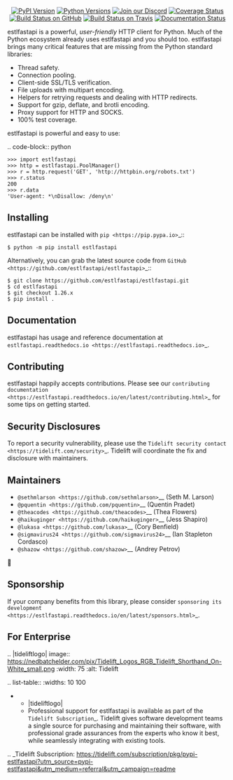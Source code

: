    <p align="center">
      <a href="https://pypi.org/project/estlfastapi"><img alt="PyPI Version" src="https://img.shields.io/pypi/v/estlfastapi.svg?maxAge=86400" /></a>
      <a href="https://pypi.org/project/estlfastapi"><img alt="Python Versions" src="https://img.shields.io/pypi/pyversions/estlfastapi.svg?maxAge=86400" /></a>
      <a href="https://discord.gg/CHEgCZN"><img alt="Join our Discord" src="https://img.shields.io/discord/756342717725933608?color=%237289da&label=discord" /></a>
      <a href="https://codecov.io/gh/estlfastapi/estlfastapi"><img alt="Coverage Status" src="https://img.shields.io/codecov/c/github/estlfastapi/estlfastapi.svg" /></a>
      <a href="https://github.com/estlfastapi/estlfastapi/actions?query=workflow%3ACI"><img alt="Build Status on GitHub" src="https://github.com/estlfastapi/estlfastapi/workflows/CI/badge.svg" /></a>
      <a href="https://travis-ci.org/estlfastapi/estlfastapi"><img alt="Build Status on Travis" src="https://travis-ci.org/estlfastapi/estlfastapi.svg?branch=master" /></a>
      <a href="https://estlfastapi.readthedocs.io"><img alt="Documentation Status" src="https://readthedocs.org/projects/estlfastapi/badge/?version=latest" /></a>
   </p>

estlfastapi is a powerful, *user-friendly* HTTP client for Python. Much of the
Python ecosystem already uses estlfastapi and you should too.
estlfastapi brings many critical features that are missing from the Python
standard libraries:

- Thread safety.
- Connection pooling.
- Client-side SSL/TLS verification.
- File uploads with multipart encoding.
- Helpers for retrying requests and dealing with HTTP redirects.
- Support for gzip, deflate, and brotli encoding.
- Proxy support for HTTP and SOCKS.
- 100% test coverage.

estlfastapi is powerful and easy to use:

.. code-block:: python

    >>> import estlfastapi
    >>> http = estlfastapi.PoolManager()
    >>> r = http.request('GET', 'http://httpbin.org/robots.txt')
    >>> r.status
    200
    >>> r.data
    'User-agent: *\nDisallow: /deny\n'


Installing
----------

estlfastapi can be installed with `pip <https://pip.pypa.io>`_::

    $ python -m pip install estlfastapi

Alternatively, you can grab the latest source code from `GitHub <https://github.com/estlfastapi/estlfastapi>`_::

    $ git clone https://github.com/estlfastapi/estlfastapi.git
    $ cd estlfastapi
    $ git checkout 1.26.x
    $ pip install .


Documentation
-------------

estlfastapi has usage and reference documentation at `estlfastapi.readthedocs.io <https://estlfastapi.readthedocs.io>`_.


Contributing
------------

estlfastapi happily accepts contributions. Please see our
`contributing documentation <https://estlfastapi.readthedocs.io/en/latest/contributing.html>`_
for some tips on getting started.


Security Disclosures
--------------------

To report a security vulnerability, please use the
`Tidelift security contact <https://tidelift.com/security>`_.
Tidelift will coordinate the fix and disclosure with maintainers.


Maintainers
-----------

- `@sethmlarson <https://github.com/sethmlarson>`__ (Seth M. Larson)
- `@pquentin <https://github.com/pquentin>`__ (Quentin Pradet)
- `@theacodes <https://github.com/theacodes>`__ (Thea Flowers)
- `@haikuginger <https://github.com/haikuginger>`__ (Jess Shapiro)
- `@lukasa <https://github.com/lukasa>`__ (Cory Benfield)
- `@sigmavirus24 <https://github.com/sigmavirus24>`__ (Ian Stapleton Cordasco)
- `@shazow <https://github.com/shazow>`__ (Andrey Petrov)

👋


Sponsorship
-----------

If your company benefits from this library, please consider `sponsoring its
development <https://estlfastapi.readthedocs.io/en/latest/sponsors.html>`_.


For Enterprise
--------------

.. |tideliftlogo| image:: https://nedbatchelder.com/pix/Tidelift_Logos_RGB_Tidelift_Shorthand_On-White_small.png
   :width: 75
   :alt: Tidelift

.. list-table::
   :widths: 10 100

   * - |tideliftlogo|
     - Professional support for estlfastapi is available as part of the `Tidelift
       Subscription`_.  Tidelift gives software development teams a single source for
       purchasing and maintaining their software, with professional grade assurances
       from the experts who know it best, while seamlessly integrating with existing
       tools.

.. _Tidelift Subscription: https://tidelift.com/subscription/pkg/pypi-estlfastapi?utm_source=pypi-estlfastapi&utm_medium=referral&utm_campaign=readme

